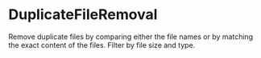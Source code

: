 DuplicateFileRemoval
====================

Remove duplicate files by comparing either the file names or by matching the exact content of the files. Filter by file size and type.
